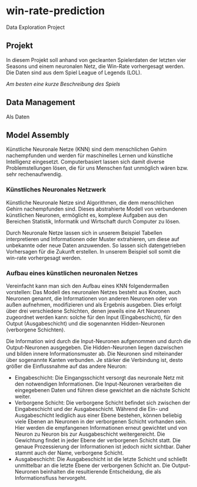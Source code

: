 # win-rate-prediction

Data Exploration Project

## Projekt

In diesem Projekt soll anhand von gecleanten Spielerdaten der letzten vier Seasons und einem neuronalen Netz, die Win-Rate vorhergesagt werden. 
Die Daten sind aus dem Spiel League of Legends (LOL). 

*Am besten eine kurze Beschreibung des Spiels*


## Data Management

Als Daten

## Model Assembly

Künstliche Neuronale Netze (KNN) sind dem menschlichen Gehirn nachempfunden und werden für maschinelles Lernen und künstliche Intelligenz eingesetzt. Computerbasiert lassen sich damit diverse Problemstellungen lösen, die für uns Menschen fast unmöglich wären bzw. sehr rechenaufwendig.


### Künstliches Neuronales Netzwerk
Künstliche Neuronale Netze sind Algorithmen, die dem menschlichen Gehirn nachempfunden sind. Dieses abstrahierte Modell von verbundenen künstlichen Neuronen, ermöglicht es, komplexe Aufgaben aus den Bereichen Statistik, Informatik und Wirtschaft durch Computer zu lösen. 

Durch Neuronale Netze lassen sich in unserem Beispiel Tabellen interpretieren und Informationen oder Muster extrahieren, um diese auf unbekannte oder neue Daten anzuwenden. So lassen sich datengetrieben Vorhersagen für die Zukunft erstellen. In unserem Beispiel soll somit die win-rate vorhergesagt werden.

### Aufbau eines künstlichen neuronalen Netzes
Vereinfacht kann man sich den Aufbau eines KNN folgendermaßen vorstellen: Das Modell des neuronalen Netzes besteht aus Knoten, auch Neuronen genannt, die Informationen von anderen Neuronen oder von außen aufnehmen, modifizieren und als Ergebnis ausgeben. Dies erfolgt über drei verschiedene Schichten, denen jeweils eine Art Neuronen zugeordnet werden kann: solche für den Input (Eingabeschicht), für den Output (Ausgabeschicht) und die sogenannten Hidden-Neuronen (verborgene Schichten).

Die Information wird durch die Input-Neuronen aufgenommen und durch die Output-Neuronen ausgegeben. Die Hidden-Neuronen liegen dazwischen und bilden innere Informationsmuster ab. Die Neuronen sind miteinander über sogenannte Kanten verbunden. Je stärker die Verbindung ist, desto größer die Einflussnahme auf das andere Neuron:

* Eingabeschicht: Die Eingangsschicht versorgt das neuronale Netz mit den notwendigen Informationen. Die Input-Neuronen verarbeiten die eingegebenen Daten und führen diese gewichtet an die nächste Schicht weiter.   
* Verborgene Schicht: Die verborgene Schicht befindet sich zwischen der Eingabeschicht und der Ausgabeschicht. Während die Ein- und Ausgabeschicht lediglich aus einer Ebene bestehen, können beliebig viele Ebenen an Neuronen in der verborgenen Schicht vorhanden sein. Hier werden die empfangenen Informationen erneut gewichtet und von Neuron zu Neuron bis zur Ausgabeschicht weitergereicht. Die Gewichtung findet in jeder Ebene der verborgenen Schicht statt. Die genaue Prozessierung der Informationen ist jedoch nicht sichtbar. Daher stammt auch der Name, verborgene Schicht. 
* Ausgabeschicht: Die Ausgabeschicht ist die letzte Schicht und schließt unmittelbar an die letzte Ebene der verborgenen Schicht an. Die Output-Neuronen beinhalten die resultierende Entscheidung, die als Informationsfluss hervorgeht.

[img]: https://media.springernature.com/lw1000/springer-cms/rest/v1/img/17663890/v4/4by3?as=jpg

